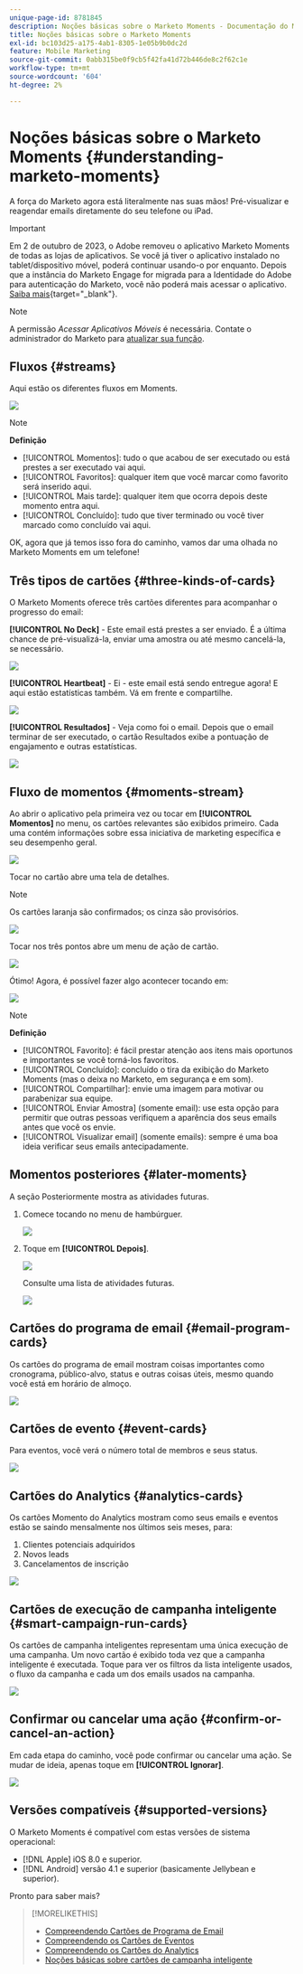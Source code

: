 ```yaml
---
unique-page-id: 8781845
description: Noções básicas sobre o Marketo Moments - Documentação do Marketo - Documentação do produto
title: Noções básicas sobre o Marketo Moments
exl-id: bc103d25-a175-4ab1-8305-1e05b9b0dc2d
feature: Mobile Marketing
source-git-commit: 0abb315be0f9cb5f42fa41d72b446de8c2f62c1e
workflow-type: tm+mt
source-wordcount: '604'
ht-degree: 2%

---
```


# Noções básicas sobre o Marketo Moments {#understanding-marketo-moments}

A força do Marketo agora está literalmente nas suas mãos! Pré-visualizar e reagendar emails diretamente do seu telefone ou iPad.

>[!IMPORTANT]
>
>Em 2 de outubro de 2023, o Adobe removeu o aplicativo Marketo Moments de todas as lojas de aplicativos. Se você já tiver o aplicativo instalado no tablet/dispositivo móvel, poderá continuar usando-o por enquanto. Depois que a instância do Marketo Engage for migrada para a Identidade do Adobe para autenticação do Marketo, você não poderá mais acessar o aplicativo. [Saiba mais](https://nation.marketo.com/t5/product-discussions/marketo-events-app-and-marketo-moments-app-end-of-life/m-p/340712/highlight/true#M193869){target="_blank"}.

>[!NOTE]
>
>A permissão _Acessar Aplicativos Móveis_ é necessária. Contate o administrador do Marketo para [atualizar sua função](/help/marketo/product-docs/administration/users-and-roles/managing-user-roles-and-permissions.md).

## Fluxos {#streams}

Aqui estão os diferentes fluxos em Moments.

![](assets/image2015-7-15-15-3a6-3a10.png)

>[!NOTE]
>
>**Definição**
>
>* [!UICONTROL Momentos]: tudo o que acabou de ser executado ou está prestes a ser executado vai aqui.
>* [!UICONTROL Favoritos]: qualquer item que você marcar como favorito será inserido aqui.
>* [!UICONTROL Mais tarde]: qualquer item que ocorra depois deste momento entra aqui.
>* [!UICONTROL Concluído]: tudo que tiver terminado ou você tiver marcado como concluído vai aqui.

OK, agora que já temos isso fora do caminho, vamos dar uma olhada no Marketo Moments em um telefone!

## Três tipos de cartões {#three-kinds-of-cards}

O Marketo Moments oferece três cartões diferentes para acompanhar o progresso do email:

**[!UICONTROL No Deck]** - Este email está prestes a ser enviado. É a última chance de pré-visualizá-la, enviar uma amostra ou até mesmo cancelá-la, se necessário.

![](assets/image2015-7-17-11-3a25-3a48.png)

**[!UICONTROL Heartbeat]** - Ei - este email está sendo entregue agora! E aqui estão estatísticas também. Vá em frente e compartilhe.

![](assets/image2015-7-17-11-3a27-3a22.png)

**[!UICONTROL Resultados]** - Veja como foi o email. Depois que o email terminar de ser executado, o cartão Resultados exibe a pontuação de engajamento e outras estatísticas.

![](assets/image2015-7-17-11-3a43-3a28.png)

## Fluxo de momentos {#moments-stream}

Ao abrir o aplicativo pela primeira vez ou tocar em **[!UICONTROL Momentos]** no menu, os cartões relevantes são exibidos primeiro. Cada uma contém informações sobre essa iniciativa de marketing específica e seu desempenho geral.

![](assets/image2015-7-15-10-3a46-3a19.png)

Tocar no cartão abre uma tela de detalhes.

>[!NOTE]
>
>Os cartões laranja são confirmados; os cinza são provisórios.

![](assets/image2015-9-25-9-3a37-3a26.png)

Tocar nos três pontos abre um menu de ação de cartão.

![](assets/image2015-7-15-10-3a47-3a34.png)

Ótimo! Agora, é possível fazer algo acontecer tocando em:

![](assets/image2015-7-15-10-3a49-3a20.png)

>[!NOTE]
>
>**Definição**
>
>* [!UICONTROL Favorito]: é fácil prestar atenção aos itens mais oportunos e importantes se você torná-los favoritos.
>* [!UICONTROL Concluído]: concluído o tira da exibição do Marketo Moments (mas o deixa no Marketo, em segurança e em som).
>* [!UICONTROL Compartilhar]: envie uma imagem para motivar ou parabenizar sua equipe.
>* [!UICONTROL Enviar Amostra] (somente email): use esta opção para permitir que outras pessoas verifiquem a aparência dos seus emails antes que você os envie.
>* [!UICONTROL Visualizar email] (somente emails): sempre é uma boa ideia verificar seus emails antecipadamente.

## Momentos posteriores {#later-moments}

A seção Posteriormente mostra as atividades futuras.

1. Comece tocando no menu de hambúrguer.

   ![](assets/image2015-7-15-10-3a52-3a5.png)

1. Toque em **[!UICONTROL Depois]**.

   ![](assets/image2015-7-15-10-3a54-3a47.png)

   Consulte uma lista de atividades futuras.

   ![](assets/image2015-6-29-15-3a24-3a3.png)

## Cartões do programa de email {#email-program-cards}

Os cartões do programa de email mostram coisas importantes como cronograma, público-alvo, status e outras coisas úteis, mesmo quando você está em horário de almoço.

![](assets/image2015-6-29-15-3a31-3a57.png)

## Cartões de evento {#event-cards}

Para eventos, você verá o número total de membros e seus status.

![](assets/image2015-6-29-15-3a39-3a12.png)

## Cartões do Analytics {#analytics-cards}

Os cartões Momento do Analytics mostram como seus emails e eventos estão se saindo mensalmente nos últimos seis meses, para:

1. Clientes potenciais adquiridos
1. Novos leads
1. Cancelamentos de inscrição

![](assets/image2015-7-6-13-3a26-3a33.png)

## Cartões de execução de campanha inteligente {#smart-campaign-run-cards}

Os cartões de campanha inteligentes representam uma única execução de uma campanha. Um novo cartão é exibido toda vez que a campanha inteligente é executada. Toque para ver os filtros da lista inteligente usados, o fluxo da campanha e cada um dos emails usados na campanha.

![](assets/image2015-9-23-11-3a0-3a54.png)

## Confirmar ou cancelar uma ação {#confirm-or-cancel-an-action}

Em cada etapa do caminho, você pode confirmar ou cancelar uma ação. Se mudar de ideia, apenas toque em **[!UICONTROL Ignorar]**.

![](assets/image2015-7-14-17-3a11-3a29.png)

## Versões compatíveis {#supported-versions}

O Marketo Moments é compatível com estas versões de sistema operacional:

* [!DNL Apple] iOS 8.0 e superior.
* [!DNL Android] versão 4.1 e superior (basicamente Jellybean e superior).

Pronto para saber mais?

>[!MORELIKETHIS]
>
>* [Compreendendo Cartões de Programa de Email](/help/marketo/product-docs/core-marketo-concepts/mobile-apps/marketo-moments/understanding-moments/understanding-email-program-cards.md)
>* [Compreendendo os Cartões de Eventos](/help/marketo/product-docs/core-marketo-concepts/mobile-apps/marketo-moments/understanding-moments/understanding-event-cards.md)
>* [Compreendendo os Cartões do Analytics](/help/marketo/product-docs/core-marketo-concepts/mobile-apps/marketo-moments/understanding-moments/understanding-analytics-cards.md)
>* [Noções básicas sobre cartões de campanha inteligente](/help/marketo/product-docs/core-marketo-concepts/mobile-apps/marketo-moments/understanding-moments/understanding-smart-campaign-cards.md)
